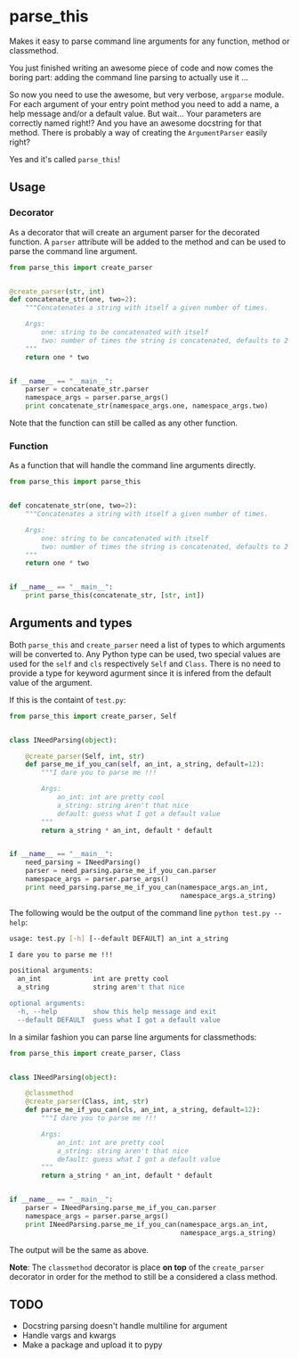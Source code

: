 parse_this
==========

Makes it easy to parse command line arguments for any function, method or classmethod.

You just finished writing an awesome piece of code and now comes the boring part:
adding the command line parsing to actually use it ...

So now you need to use the awesome, but very verbose, `argparse` module.
For each argument of your entry point method you need to add a name, a help
message and/or a default value. But wait... Your parameters are correctly named
right!? And you have an awesome docstring for that method. There is probably a
way of creating the `ArgumentParser` easily right?

Yes and it's called `parse_this`!

Usage
-----

### Decorator
As a decorator that will create an argument parser for the decorated function.
A `parser` attribute will be added to the method and can be used to parse the
command line argument.

```python
from parse_this import create_parser


@create_parser(str, int)
def concatenate_str(one, two=2):
    """Concatenates a string with itself a given number of times.

    Args:
        one: string to be concatenated with itself
        two: number of times the string is concatenated, defaults to 2
    """
    return one * two


if __name__ == "__main__":
    parser = concatenate_str.parser
    namespace_args = parser.parse_args()
    print concatenate_str(namespace_args.one, namespace_args.two)
```

Note that the function can still be called as any other function.

### Function
As a function that will handle the command line arguments directly.

```python
from parse_this import parse_this


def concatenate_str(one, two=2):
    """Concatenates a string with itself a given number of times.

    Args:
        one: string to be concatenated with itself
        two: number of times the string is concatenated, defaults to 2
    """
    return one * two


if __name__ == "__main__":
    print parse_this(concatenate_str, [str, int])
```

Arguments and types
-------------------

Both `parse_this` and `create_parser` need a list of types to which
arguments will be converted to. Any Python type can be used, two
special values are used for the `self` and `cls` respectively `Self`
and `Class`. There is no need to provide a type for keyword agurment
since it is infered from the default value of the argument.

If this is the containt of `test.py`:
```python
from parse_this import create_parser, Self


class INeedParsing(object):

    @create_parser(Self, int, str)
    def parse_me_if_you_can(self, an_int, a_string, default=12):
        """I dare you to parse me !!!

        Args:
            an_int: int are pretty cool
            a_string: string aren't that nice
            default: guess what I got a default value
        """
        return a_string * an_int, default * default


if __name__ == "__main__":
    need_parsing = INeedParsing()
    parser = need_parsing.parse_me_if_you_can.parser
    namespace_args = parser.parse_args()
    print need_parsing.parse_me_if_you_can(namespace_args.an_int,
                                           namespace_args.a_string)
```

The following would be the output of the command line `python test.py --help`:

```bash
usage: test.py [-h] [--default DEFAULT] an_int a_string

I dare you to parse me !!!

positional arguments:
  an_int             int are pretty cool
  a_string           string aren't that nice

optional arguments:
  -h, --help         show this help message and exit
  --default DEFAULT  guess what I got a default value
```

In a similar fashion you can parse line arguments for classmethods:

```python
from parse_this import create_parser, Class


class INeedParsing(object):

    @classmethod
    @create_parser(Class, int, str)
    def parse_me_if_you_can(cls, an_int, a_string, default=12):
        """I dare you to parse me !!!

        Args:
            an_int: int are pretty cool
            a_string: string aren't that nice
            default: guess what I got a default value
        """
        return a_string * an_int, default * default


if __name__ == "__main__":
    parser = INeedParsing.parse_me_if_you_can.parser
    namespace_args = parser.parse_args()
    print INeedParsing.parse_me_if_you_can(namespace_args.an_int,
                                           namespace_args.a_string)
```
The output will be the same as above.

**Note**: The `classmethod` decorator is place **on top** of the `create_parser`
decorator in order for the method to still be a considered a class method.

TODO
----
 * Docstring parsing doesn't handle multiline for argument
 * Handle vargs and kwargs
 * Make a package and upload it to pypy


